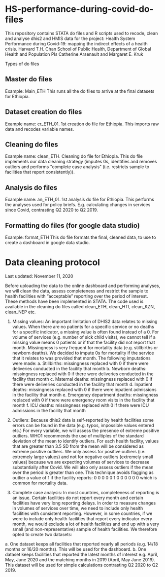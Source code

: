 # HS-performance-during-covid-do-files
This repository contains STATA do files and R scripts used to recode, clean and analyse dhis2 and HMIS data for the project: 
Health System Performance during Covid-19: mapping the indirect effects of a health crisis.
Harvard T.H. Chan School of Public Health, Department of Global Health and Population
PIs Catherine Arsenault and Margaret E. Kruk

Types of do files

## Master do files
  Example: Main_ETH
  This runs all the do files to arrive at the final datasets for Ethiopia.
  
## Dataset creation do files
  Example name: cr_ETH_01.
  1st creation do file for Ethiopia. This imports raw data and recodes variable names.

## Cleaning do files
  Example name: clean_ETH. 
  Cleaning do file for Ethiopia. This do file implements our data cleaning strategy (imputes 0s, identifies and removes outliers and performs "complete case analysis" (i.e. restricts sample to facilities that report consistently)). 
  
## Analysis do files
  Example name: an_ETH_01.
  1st analysis do file for Ethiopia. This performs the analyses used for policy briefs. E.g. calculating changes in services since Covid, contrasting Q2 2020 to Q2 2019.

## Formatting do files (for google data studio)
 Example: format_ETH
 This do file formats the final, cleaned data, to use to create a dashboard in google data studio.
 
 
 # Data cleaning protocol 

Last updated: November 11, 2020

Before uploading the data to the online dashboard and performing analyses, we will clean the data, assess completeness and restrict the sample to health facilities with “acceptable” reporting over the period of interest. These methods have been implemented in STATA. The code used is available in the cleaning do files called clean_ETH, clean_HTI, clean_KZN, clean_NEP etc.

1.	Missing values: An important limitation of DHIS2 data relates to missing values. When there are no patients for a specific service or no deaths for a specific indicator, a missing value is often found instead of a 0. For volume of services (e.g. number of sick child visits), we cannot tell if a missing value means 0 patients or if that the facility did not report that month. Missingness is very frequent for mortality data (e.g. stillbirths or newborn deaths). We decided to impute 0s for mortality if the service that it relates to was provided that month. The following imputations were made:
a.	Stillbirths: missingness replaced with 0 if there were deliveries conducted in the facility that month
b.	Newborn deaths: missingness replaced with 0 if there were deliveries conducted in the facility that month
c.	Maternal deaths: missingness replaced with 0 if there were deliveries conducted in the facility that month
d.	Inpatient deaths: missingness replaced with 0 if there were inpatient admissions in the facility that month
e.	Emergency department deaths: missingness replaced with 0 if there were emergency room visits in the facility that month
f.	ICU deaths: missingness replaced with 0 if there were ICU admissions in the facility that month

2.	Outliers: Because dhis2 data is self-reported by health facilities some errors can be found in the data (e.g. typos, impossible values entered etc.) For every variable, we will assess the presence of extreme positive outliers. WHO1 recommends the use of multiples of the standard deviation of the mean to identify outliers. For each health facility, values that are greater than 3.5 SD from the mean will be considered as extreme positive outliers. We only assess for positive outliers (i.e. extremely large values) and not for negative outliers (extremely small values) because we are expecting volumes of services to decrease substantially after Covid. We will also only assess outliers if the mean over the period is greater than one. This technique avoids flagging as outlier a value of 1 if the facility reports: 0 0 0 0 0 1 0 0 0 0 0 0 which is common for mortality data.

3.	Complete case analysis: In most countries, completeness of reporting is an issue. Certain facilities do not report every month and certain facilities have very long reporting delays. In order to measure changes in volumes of services over time, we need to include only health facilities with consistent reporting. However, in some countries, if we were to include only health facilities that report every indicator every month, we would exclude a lot of health facilities and end up with a very small (and non-representative) sample of health facilities. We therefore opted to create two datasets:

a.	One dataset keeps all facilities that reported nearly all periods (e.g. 14/18 months or 16/20 months). This will be used for the dashboard. 
b.	One dataset keeps facilities that reported the latest months of interest e.g. April, May, June 2020 and the matching months in 2019 (April, May June 2019). This dataset will be used for simple calculations contrasting Q2 2020 to Q2 2019.   






